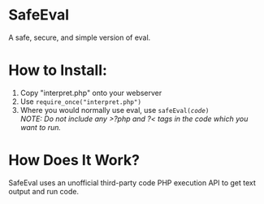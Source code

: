 <h1>SafeEval</h1>
<p>A safe, secure, and simple version of eval.</p>
<h1>How to Install:</h1>
<ol>
<li>Copy "interpret.php" onto your webserver</li>
<li>Use <code>require_once("interpret.php")</code></li>
<li>Where you would normally use eval, use <code>safeEval(<i>code</i>)</code></li>
<i>NOTE: Do not include any &gt;?php and ?&lt; tags in the code which you want to run.</i>
</ol>
<h1>How Does It Work?</h1>
SafeEval uses an unofficial third-party code PHP execution API to get text output and run code.
